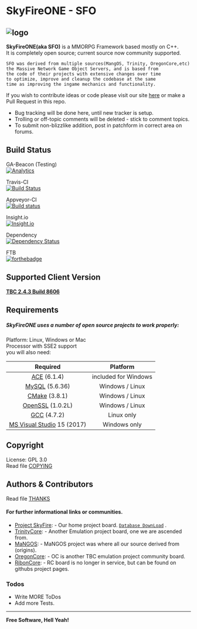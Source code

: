 # SkyFireONE - SFO
    
![logo](https://abload.de/img/15_14_skyfire_logoqyj68.png)	
---

__SkyFireONE(aka SFO)__ is a MMORPG Framework based mostly on C++.     
It is completely open source; current source now community supported.
``` 
SFO was derived from multiple sources(MangOS, Trinity, OregonCore,etc)     
the Massive Network Game Object Servers, and is based from 
the code of their projects with extensive changes over time 
to optimize, improve and cleanup the codebase at the same 
time as improving the ingame mechanics and functionality.
``` 
If you wish to contribute ideas or code please visit 
our site [here](https://www.projectskyfire.org/index.php) or make a Pull Request in this repo.

  - Bug tracking will be done here, until new tracker is setup.
  - Trolling or off-topic comments will be deleted - stick to comment topics.
  - To submit non-blizzlike addition, post in patchform in correct area on forums.

## Build Status

GA-Beacon (Testing)        
[![Analytics](https://ga-beacon.appspot.com/UA-118167619-2/SkyFire_one/tree/master)](https://github.com/ProjectSkyfire/SkyFire_one)        

Travis-CI   
[![Build Status](https://travis-ci.org/ProjectSkyfire/SkyFire_one.svg?branch=master)](https://travis-ci.org/ProjectSkyfire/SkyFire_one)	         

Appveyor-CI       
[![Build status](https://ci.appveyor.com/api/projects/status/8tqfrqm9r99m95mq?svg=true)](https://ci.appveyor.com/project/Bootz49186/skyfire-one)
      
Insight.io    
[![Insight.io](https://insight.io/repoBadge/github.com/ProjectSkyfire/SkyFire_one)](https://insight.io/github.com/ProjectSkyfire/SkyFire_one)     

Dependency     
[![Dependency Status](https://david-dm.org/boennemann/badges.svg)]()   

FTB         
[![forthebadge](http://forthebadge.com/images/badges/made-with-crayons.svg)](http://forthebadge.com)   
   
## Supported Client Version     
[**TBC 2.4.3 Build 8606**](http://depfile.us/IU7MTzTYsMnG)   
      
## Requirements     

##### SkyFireONE uses a number of open source projects to work properly:      
     
 Platform: Linux, Windows or Mac     
 Processor with SSE2 support        
   you will also need:    
     
  | Required | Platform |    
  | :-----: | :------: |    
  |  [ACE]  (6.1.4) |  included for Windows |    
  | [MySQL] (5.6.36) |  Windows / Linux   |    
  | [CMake] (3.8.1)  | Windows / Linux    |    
  | [OpenSSL] (1.0.2L) | Windows / Linux  |    
  | [GCC]  (4.7.2)  | Linux only   |    
  | [MS Visual Studio] 15 (2017) | Windows only |    

## Copyright   

License: GPL 3.0   
Read file [COPYING](COPYING.md)   
   
## Authors & Contributors   

Read file [THANKS](https://github.com/ProjectSkyfire/SkyFireEMU/tree/master/doc/THANKS.md)   
   
#### For further informational links or communities.   
   
* [Project SkyFire]: - Our home project board. [`Database DownLoad`] .   
* [TrinityCore]:     - Another Emulation project board, one we are ascended from.   
* [MaNGOS]:          - MaNGOS project was where all our source derived from (origins).   
* [OregonCore]:      - OC is another TBC emulation project community board.   
* [RibonCore]:       - RC board is no longer in service, but can be found on githubs project pages.   
    
### Todos   
   
 - Write MORE ToDos   
 - Add more Tests.   
   
---
**Free Software, Hell Yeah!**   
                                   
[//]: # (These are reference links used in the body of this note and get stripped out when the markdown processor does its job. There is no need to format nicely because it shouldn't be seen. Thanks SO - http://stackoverflow.com/questions/4823468/store-comments-in-markdown-syntax)


   [ACE]: <http://www.cs.wustl.edu/~schmidt/ACE.html>
   [MySQL]: <https://www.mysql.com/>
   [CMake]: <https://cmake.org/>
   [OpenSSL]: <https://slproweb.com/products/Win32OpenSSL.html>
   [GCC]: <https://gcc.gnu.org/>
   [MS Visual Studio]: <https://www.visualstudio.com/vs/>
   [Project SkyFire]: <https://www.projectskyfire.org/>
   [`Database DownLoad`]: <https://www.projectskyfire.org/index.php?/files/file/28-skyfireone-db-release/&do=download&csrfKey=0666fa70d004c0c430950eaee00019f5/>
   [TrinityCore]: <http://www.TrinityCore.org/>
   [MaNGOS]: <http://www.getmangos.com/>
   [OregonCore]: <http://www.oregoncore.com/>
   [RibonCore]: <https://google.com/wowsp/>
  
